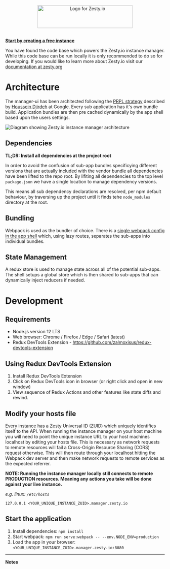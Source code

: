 <div style="text-align:center;">
  <img title="Logo for Zesty.io" width="300px" height="72px" src="https://brand.zesty.io/zesty-io-logo-horizontal.png" />  
</div>

<br />

**[Start by creating a free instance](https://start.zesty.io/)**

You have found the code base which powers the Zesty.io instance manager. While this code base can be run locally it is only recommended to do so for developing. If you would like to learn more about Zesty.io visit our [documentation at zesty.org](https://zesty.org/)

# Architecture

The manager-ui has been architected following the [PRPL strategy](https://developers.google.com/web/fundamentals/performance/prpl-pattern/) described by [Houssein Djirdeh](https://twitter.com/hdjirdeh) at Google. Every sub application has it's own bundle build. Application bundles are then pre cached dynamically by the app shell based upon the users settings.

![Diagram showing Zesty.io instance manager architecture](https://jvsr216n.media.zestyio.com/manager-ui-architecture.png)

## Dependencies

**TL;DR: Install all dependencies at the project root**

In order to avoid the confusion of sub-app bundles specificying different versions that are actually included with the vendor bundle all dependencies have been lifted to the repo root. By lifiting all dependencies to the top level `package.json` we have a single location to manage dependency versions.

This means all sub dependency declarations are resolved, per npm default behaviour, by traversing up the project until it finds tehe `node_modules` directory at the root.

## Bundling

Webpack is used as the bundler of choice. There is a [single webpack config in the app shell](https://github.com/zesty-io/manager-ui/blob/master/src/shell/webpack.config.js) which, using lazy routes, separates the sub-apps into individual bundles.

## State Management

A redux store is used to manage state across all of the potential sub-apps. The shell setups a global store which is then shared to sub-apps that can dynamically inject reducers if needed.

# Development

## Requirements

- Node.js version 12 LTS
- Web browser: Chrome / Firefox / Edge / Safari (latest)
- Redux DevTools Extension - https://github.com/zalmoxisus/redux-devtools-extension

## Using Redux DevTools Extension

1. Install Redux DevTools Extension
2. Click on Redux DevTools icon in browser (or right click and open in new window)
3. View sequence of Redux Actions and other features like state diffs and rewind.

## Modify your hosts file

Every instance has a Zesty Universal ID (ZUID) which uniquely identifies itself to the API. When running the instance manager on your host machine you will need to point the unique instance URL to your host machines localhost by editing your hosts file. This is necessary as network requests to remote resources will fail a Cross-Origin Resource Sharing (CORS) request otherwise. This will then route through your localhost hitting the Webpack dev server and then make network requests to remote services as the expected referrer.

**NOTE: Running the instance manager locally still connects to remote PRODUCTION resources. Meaning any actions you take will be done against your live instance.**

_e.g. linux: `/etc/hosts`_

```
127.0.0.1 <YOUR_UNIQUE_INSTANCE_ZUID>.manager.zesty.io
```

## Start the application

1. Install dependencies: `npm install`
2. Start webpack: `npm run serve:webpack -- --env.NODE_ENV=production`
3. Load the app in your browser: `<YOUR_UNIQUE_INSTANCE_ZUID>.manager.zesty.io:8080`

---

**Notes**
